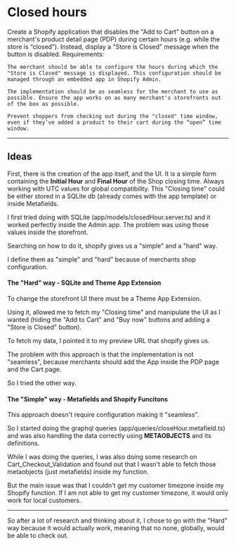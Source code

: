 # Closed hours

Create a Shopify application that disables the "Add to Cart" button on a merchant's product detail page (PDP) during certain hours (e.g. while the store is “closed”). Instead, display a "Store is Closed" message when the button is disabled.
Requirements:

    The merchant should be able to configure the hours during which the "Store is Closed" message is displayed. This configuration should be managed through an embedded app in Shopify Admin.

    The implementation should be as seamless for the merchant to use as possible. Ensure the app works on as many merchant's storefronts out of the box as possible.

    Prevent shoppers from checking out during the "closed" time window, even if they’ve added a product to their cart during the “open” time window. 


---

## Ideas

First, there is the creation of the app itself, and the UI. It is a simple form containing the **Initial Hour** and **Final Hour** of the Shop closing time. Always working with UTC values for global compatibility. This "Closing time" could be either stored in a SQLite db (already comes with the app template) or inside Metafields.

I first tried doing with SQLite (app/models/closedHour.server.ts) and it worked perfectly inside the Admin app. The problem was using those values inside the storefront.

Searching on how to do it, shopify gives us a "simple" and a "hard" way. 

I define them as "simple" and "hard" because of merchants shop configuration.

#### The "Hard" way - SQLite and Theme App Extension
To change the storefront UI there must be a Theme App Extension.

Using it, allowed me to fetch my "Closing time" and manipulate the UI as I wanted (hiding the "Add to Cart" and "Buy now" buttons and adding a "Store is Closed" button).

To fetch my data, I pointed it to my preview URL that shopify gives us.

The problem with this approach is that the implementation is not "seamless", because merchants should add the App inside the PDP page and the Cart page.

So I tried the other way.

#### The "Simple" way - Metafields and Shopify Funcitons

This approach doesn't require configuration making it "seamless".

So I started doing the graphql queries (app/queries/closeHour.metafield.ts) and was also handling the data correctly using **METAOBJECTS** and its definitions. 

While I was doing the queries, I was also doing some research on Cart_Checkout_Validation and found out that I wasn't able to fetch those metaobjects (just metafields) inside my function.

But the main issue was that I couldn't get my customer timezone inside my Shopify function. If I am not able to get my customer timezone, it would only work for local customers.


--- 

So after a lot of research and thinking about it, I chose to go with the "Hard" way because it would actually work, meaning that no none, globally, would be able to check out.

